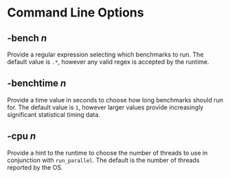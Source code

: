 # Command Line Options

## -bench _n_

Provide a regular expression selecting which benchmarks to run. The default value is `.*`, however any valid regex is
accepted by the runtime.

## -benchtime _n_

Provide a time value in seconds to choose how long benchmarks should run for. The default value is `1`, however larger
values provide increasingly significant statistical timing data.

## -cpu _n_

Provide a hint to the runtime to choose the number of threads to use in conjunction with `run_parallel`. The default is
the number of threads reported by the OS.